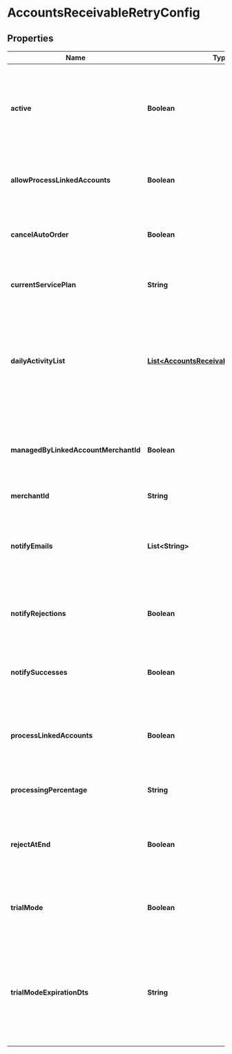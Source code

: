 

# AccountsReceivableRetryConfig


## Properties

| Name | Type | Description | Notes |
|------------ | ------------- | ------------- | -------------|
|**active** | **Boolean** | True if the retry should run daily.  False puts the retry service into an inactive state for this merchant. |  [optional] |
|**allowProcessLinkedAccounts** | **Boolean** | True if this account has linked accounts that it can process. |  [optional] |
|**cancelAutoOrder** | **Boolean** | If true also cancel the auto order if the order is rejected at the end |  [optional] |
|**currentServicePlan** | **String** | The current service plan that the account is on. |  [optional] |
|**dailyActivityList** | [**List&lt;AccountsReceivableRetryDayActivity&gt;**](AccountsReceivableRetryDayActivity.md) | A list of days and what actions should take place on those days after an order reaches accounts receivable |  [optional] |
|**managedByLinkedAccountMerchantId** | **Boolean** | If not null, this account is managed by the specified parent merchant id. |  [optional] |
|**merchantId** | **String** | UltraCart merchant ID |  [optional] |
|**notifyEmails** | **List&lt;String&gt;** | A list of email addresses to receive summary notifications from the retry service. |  [optional] |
|**notifyRejections** | **Boolean** | If true, email addresses are notified of rejections. |  [optional] |
|**notifySuccesses** | **Boolean** | If true, email addresses are notified of successful charges. |  [optional] |
|**processLinkedAccounts** | **Boolean** | If true, all linked accounts are also processed using the same rules. |  [optional] |
|**processingPercentage** | **String** | The percentage rate charged for the service. |  [optional] |
|**rejectAtEnd** | **Boolean** | If true, the order is rejected the day after the last configured activity day |  [optional] |
|**trialMode** | **Boolean** | True if the account is currently in trial mode.  Set to false to exit trial mode. |  [optional] |
|**trialModeExpirationDts** | **String** | The date when trial mode expires.  If this date is reached without exiting trial mode, the service will de-activate. |  [optional] |



